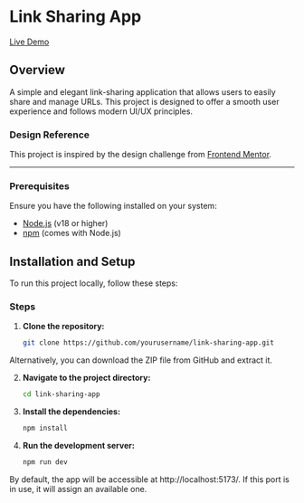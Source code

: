 # Link Sharing App

[Live Demo](https://link-sharing-app-mehedi1dev.netlify.app)

## Overview

A simple and elegant link-sharing application that allows users to easily share and manage URLs. This project is designed to offer a smooth user experience and follows modern UI/UX principles.

### Design Reference

This project is inspired by the design challenge from [Frontend Mentor](https://www.frontendmentor.io/challenges/linksharing-app-Fbt7yweGsT).

---

### Prerequisites

Ensure you have the following installed on your system:

- [Node.js](https://nodejs.org/en/download/) (v18 or higher)
- [npm](https://www.npmjs.com/get-npm) (comes with Node.js)


## Installation and Setup

To run this project locally, follow these steps:

### Steps

1. **Clone the repository:**
   ```bash
   git clone https://github.com/yourusername/link-sharing-app.git
   
Alternatively, you can download the ZIP file from GitHub and extract it.


2. **Navigate to the project directory:**
   ```bash
   cd link-sharing-app

3. **Install the dependencies:**
   ```bash
   npm install

4. **Run the development server:**
   ```bash
   npm run dev

By default, the app will be accessible at http://localhost:5173/. If this port is in use, it will assign an available one.
